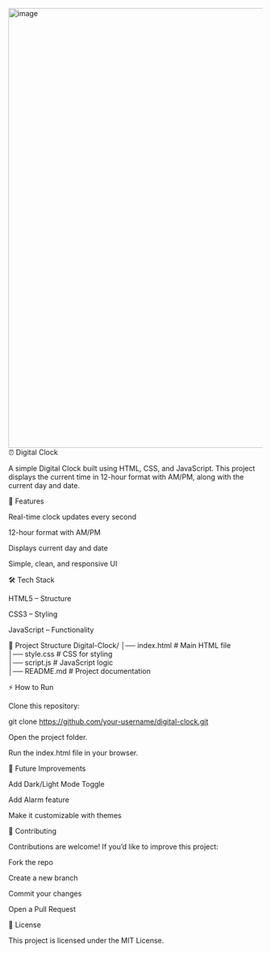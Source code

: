 <img width="1918" height="872" alt="image" src="https://github.com/user-attachments/assets/5c773d63-9adf-4cdf-936a-5900fc1fd46f" />⏰ Digital Clock

A simple Digital Clock built using HTML, CSS, and JavaScript.
This project displays the current time in 12-hour format with AM/PM, along with the current day and date.


🚀 Features

Real-time clock updates every second

12-hour format with AM/PM

Displays current day and date

Simple, clean, and responsive UI

🛠️ Tech Stack

HTML5 – Structure

CSS3 – Styling

JavaScript – Functionality

📂 Project Structure
Digital-Clock/
│── index.html     # Main HTML file  
│── style.css      # CSS for styling  
│── script.js      # JavaScript logic  
│── README.md      # Project documentation  

⚡ How to Run

Clone this repository:

git clone https://github.com/your-username/digital-clock.git


Open the project folder.

Run the index.html file in your browser.

🎯 Future Improvements

Add Dark/Light Mode Toggle

Add Alarm feature

Make it customizable with themes

🤝 Contributing

Contributions are welcome! If you’d like to improve this project:

Fork the repo

Create a new branch

Commit your changes

Open a Pull Request

📜 License

This project is licensed under the MIT License.
